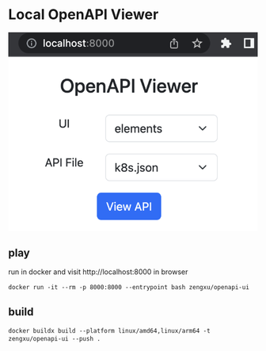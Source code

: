 # Local OpenAPI Viewer
![img](./openapi_viewer.png)
## play
run in docker and visit http://localhost:8000 in browser
```shell
docker run -it --rm -p 8000:8000 --entrypoint bash zengxu/openapi-ui
```
## build
```shell
docker buildx build --platform linux/amd64,linux/arm64 -t zengxu/openapi-ui --push .
```
